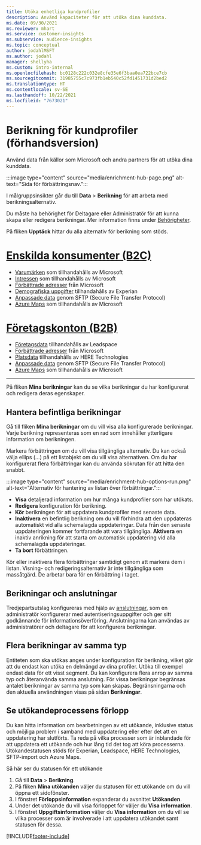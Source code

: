 ```yaml
---
title: Utöka enhetliga kundprofiler
description: Använd kapaciteter för att utöka dina kunddata.
ms.date: 09/30/2021
ms.reviewer: mhart
ms.service: customer-insights
ms.subservice: audience-insights
ms.topic: conceptual
author: jodahlMSFT
ms.author: jodahl
manager: shellyha
ms.custom: intro-internal
ms.openlocfilehash: bc0128c222c032e8cfe35e6f3baa0ea722bce7cb
ms.sourcegitcommit: 31985755c7c973fb1eb540c52fd1451731d2bed2
ms.translationtype: HT
ms.contentlocale: sv-SE
ms.lasthandoff: 10/22/2021
ms.locfileid: "7673021"
---
```

# <a name="enrichment-for-customer-profiles-preview"></a>Berikning för kundprofiler (förhandsversion)

Använd data från källor som Microsoft och andra partners för att utöka dina kunddata.

:::image type="content" source="media/enrichment-hub-page.png" alt-text="Sida för förbättringsnav.":::

I målgruppsinsikter går du till **Data** > **Berikning** för att arbeta med berikningsalternativ.  

Du måste ha behörighet för Deltagare eller Administratör för att kunna skapa eller redigera berikningar. Mer information finns under [Behörigheter](permissions.md).

På fliken **Upptäck** hittar du alla alternativ för berikning som stöds.

# <a name="individual-consumers-b-to-c"></a>[Enskilda konsumenter (B2C)](#tab/b2c)

- [Varumärken](enrichment-microsoft.md) som tillhandahålls av Microsoft
- [Intressen](enrichment-microsoft.md) som tillhandahålls av Microsoft
- [Förbättrade adresser](enrichment-enhanced-addresses.md) från Microsoft 
- [Demografiska uppgifter](enrichment-experian.md) tillhandahålls av Experian
- [Anpassade data](enrichment-SFTP-custom-import.md) genom SFTP (Secure File Transfer Protocol) 
- [Azure Maps](enrichment-azure-maps.md) som tillhandahålls av Microsoft

# <a name="business-accounts-b-to-b"></a>[Företagskonton (B2B)](#tab/b2b)

- [Företagsdata](enrichment-leadspace.md) tillhandahålls av Leadspace
- [Förbättrade adresser](enrichment-enhanced-addresses.md) från Microsoft 
- [Platsdata](enrichment-here.md) tillhandahålls av HERE Technologies 
- [Anpassade data](enrichment-SFTP-custom-import.md) genom SFTP (Secure File Transfer Protocol) 
- [Azure Maps](enrichment-azure-maps.md) som tillhandahålls av Microsoft

---

På fliken **Mina berikningar** kan du se vilka berikningar du har konfigurerat och redigera deras egenskaper.

## <a name="manage-existing-enrichments"></a>Hantera befintliga berikningar

Gå till fliken **Mina berikningar** om du vill visa alla konfigurerade berikningar. Varje berikning representeras som en rad som innehåller ytterligare information om berikningen.

Markera förbättringen om du vill visa tillgängliga alternativ. Du kan också välja ellips (…) på ett listobjekt om du vill visa alternativen. Om du har konfigurerat flera förbättringar kan du använda sökrutan för att hitta den snabbt.

:::image type="content" source="media/enrichment-hub-options-run.png" alt-text="Alternativ för hantering av listan över förbättringar.":::

- **Visa** detaljerad information om hur många kundprofiler som har utökats.
- **Redigera** konfiguration för berikning.
- **Kör** berikningen för att uppdatera kundprofiler med senaste data.
- **Inaktivera** en befintlig berikning om du vill förhindra att den uppdateras automatiskt vid alla schemalagda uppdateringar. Data från den senaste uppdateringen kommer fortfarande att vara tillgängliga. **Aktivera** en inaktiv anrikning för att starta om automatisk uppdatering vid alla schemalagda uppdateringar.
- **Ta bort** förbättringen.

Kör eller inaktivera flera förbättringar samtidigt genom att markera dem i listan. Visning- och redigeringsalternativ är inte tillgängliga som massåtgärd. De arbetar bara för en förbättring i taget.

## <a name="enrichments-and-connections"></a>Berikningar och anslutningar

Tredjepartsutslag konfigureras med hjälp av [anslutningar](connections.md), som en administratör konfigurerar med autentiseringsuppgifter och ger sitt godkännande för informationsöverföring. Anslutningarna kan användas av administratörer och deltagare för att konfigurera berikningar.  

## <a name="multiple-enrichments-of-the-same-type"></a>Flera berikningar av samma typ

Entiteten som ska utökas anges under konfiguration för berikning, vilket gör att du endast kan utöka en delmängd av dina profiler. Utöka till exempel endast data för ett visst segment. Du kan konfigurera flera anrop av samma typ och återanvända samma anslutning. För vissa berikningar begränsas antalet berikningar av samma typ som kan skapas. Begränsningarna och den aktuella användningen visas på sidan **Berikningar**.

## <a name="see-the-progress-of-the-enrichment-process"></a>Se utökandeprocessens förlopp

Du kan hitta information om bearbetningen av ett utökande, inklusive status och möjliga problem i samband med uppdatering eller efter det att en uppdatering har slutförts. Ta reda på vilka processer som är inblandade för att uppdatera ett utökande och hur lång tid det tog att köra processerna. Utökandestatusen stöds för Experian, Leadspace, HERE Technologies, SFTP-import och Azure Maps.

Så här ser du statusen för ett utökande

1. Gå till **Data** > **Berikning**. 
1. På fliken **Mina utökanden** väljer du statusen för ett utökande om du vill öppna ett sidofönster. 
1. I fönstret **Förloppsinformation** expanderar du avsnittet **Utökanden**. 
1. Under det utökande du vill visa förloppet för väljer du **Visa information**. 
1. I fönstret **Uppgiftsinformation** väljer du **Visa information** om du vill se vilka processer som är involverade i att uppdatera utökandet samt statusen för dessa. 

[!INCLUDE[footer-include](../includes/footer-banner.md)]
